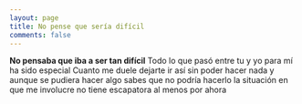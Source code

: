 ```yaml
---
layout: page
title: No pense que sería difícil
comments: false
---
```


**No pensaba que iba a ser tan difícil**
Todo lo que pasó entre tu y yo para mí ha sido especial
Cuanto me duele dejarte ir así sin poder hacer nada
y aunque se pudiera hacer algo sabes que no podría hacerlo
la situación en que me involucre no tiene escapatora al menos por ahora


